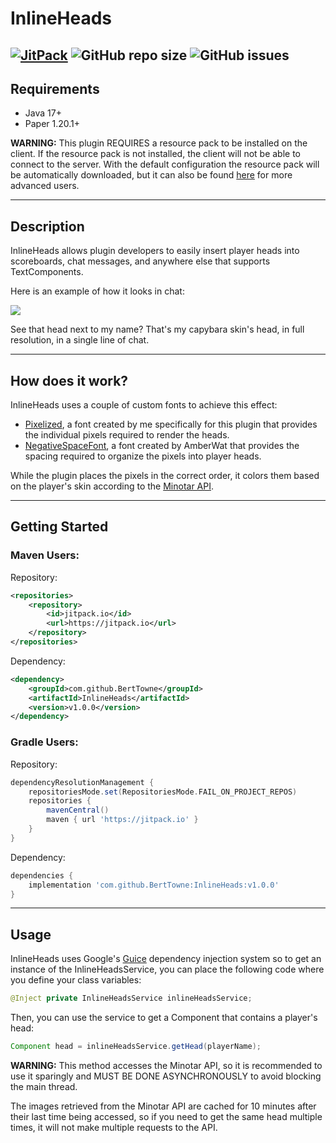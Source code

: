 # InlineHeads

[![JitPack](https://jitpack.io/v/BertTowne/InlineHeads.svg)](https://jitpack.io/#BertTowne/InlineHeads)
![GitHub repo size](https://img.shields.io/github/repo-size/BertTowne/InlineHeads)
![GitHub issues](https://img.shields.io/github/issues-raw/BertTowne/InlineHeads)
---
## Requirements
- Java 17+
- Paper 1.20.1+

**WARNING:** This plugin REQUIRES a resource pack to be installed on the client. If the resource pack is not installed, the client will not be able to connect to the server. With the default configuration the resource pack will be automatically downloaded, but it can also be found [here](https://github.com/BertTowne/Pixelized) for more advanced users.

---

## Description

InlineHeads allows plugin developers to easily insert player heads into scoreboards, chat messages, and anywhere else that supports TextComponents.

Here is an example of how it looks in chat:

![](https://i.gyazo.com/2d4a9e4fc810b5d4991e42a72a1fed78.png)

See that head next to my name? That's my capybara skin's head, in full resolution, in a single line of chat.

---

## How does it work?

InlineHeads uses a couple of custom fonts to achieve this effect:
 - [Pixelized](https://github.com/BertTowne/Pixelized), a font created by me specifically for this plugin that provides the individual pixels required to render the heads.
 - [NegativeSpaceFont](https://github.com/AmberWat/NegativeSpaceFont), a font created by AmberWat that provides the spacing required to organize the pixels into player heads.

While the plugin places the pixels in the correct order, it colors them based on the player's skin according to the [Minotar API](https://minotar.net/).

---

## Getting Started

### Maven Users:
Repository:
```xml
<repositories>
    <repository>
        <id>jitpack.io</id>
        <url>https://jitpack.io</url>
    </repository>
</repositories>
```

Dependency:
```xml
<dependency>
    <groupId>com.github.BertTowne</groupId>
    <artifactId>InlineHeads</artifactId>
    <version>v1.0.0</version>
</dependency>
```

### Gradle Users:
Repository:
```groovy
dependencyResolutionManagement {
    repositoriesMode.set(RepositoriesMode.FAIL_ON_PROJECT_REPOS)
    repositories {
        mavenCentral()
        maven { url 'https://jitpack.io' }
    }
}
```

Dependency:
```groovy
dependencies {
    implementation 'com.github.BertTowne:InlineHeads:v1.0.0'
}
```
---

## Usage

InlineHeads uses Google's [Guice](https://github.com/google/guice) dependency injection system so to get an instance of the InlineHeadsService, you can place the following code where you define your class variables:
```java
@Inject private InlineHeadsService inlineHeadsService;
```

Then, you can use the service to get a Component that contains a player's head:
```java
Component head = inlineHeadsService.getHead(playerName);
```
**WARNING:** This method accesses the Minotar API, so it is recommended to use it sparingly and MUST BE DONE ASYNCHRONOUSLY to avoid blocking the main thread.

The images retrieved from the Minotar API are cached for 10 minutes after their last time being accessed, so if you need to get the same head multiple times, it will not make multiple requests to the API.